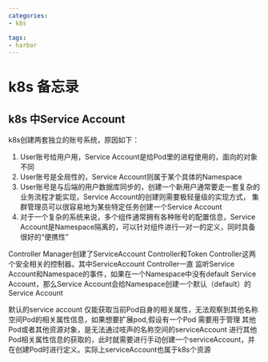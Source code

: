 ```yaml
---
categories:
- k8s

tags:
- harbor
---
```


# k8s 备忘录

<!--more-->

## k8s 中Service Account 
k8s创建两套独立的账号系统，原因如下：  
1. User账号给用户用，Service Account是给Pod里的进程使用的，面向的对象不同  
2. User账号是全局性的，Service Account则属于某个具体的Namespace  
3. User账号是与后端的用户数据库同步的，创建一个新用户通常要走一套复杂的业务流程才能实现，Service Account的创建则需要极轻量级的实现方式，
   集群管理员可以很容易地为某些特定任务创建一个Service Account  
4. 对于一个复杂的系统来说，多个组件通常拥有各种账号的配置信息，Service Account是Namespace隔离的，可以针对组件进行一对一的定义，同时具备很好的“便携性”


Controller Manager创建了ServiceAccount Controller和Token Controller这两个安全相关的控制器。其中ServiceAccount Controller一直
监听Service Account和Namespace的事件，如果在一个Namespace中没有default Service Account，那么Service Account会给Namespace创建一个默认（default）的Service Account

默认的service account 仅能获取当前Pod自身的相关属性，无法观察到其他名称空间Pod的相关属性信息，如果想要扩展pod,假设有一个Pod 需要用于管理
其他Pod或者其他资源对象，是无法通过吱声的名称空间的serviceAccount 进行其他Pod相关属性信息的获取的，此时就需要进行手动创建一个serviceAccount，并在创建Pod时进行定义。实际上serviceAccount也属于k8s个资源

